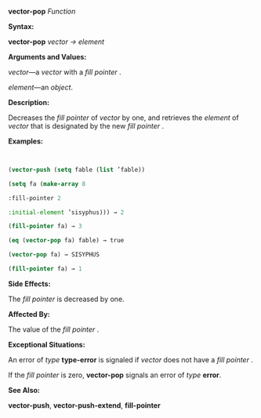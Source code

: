 **vector-pop** *Function* 



**Syntax:** 



**vector-pop** *vector → element* 



**Arguments and Values:** 



*vector*—a *vector* with a *fill pointer* . 



*element*—an *object*. 



**Description:** 



Decreases the *fill pointer* of *vector* by one, and retrieves the *element* of *vector* that is designated by the new *fill pointer* . 



**Examples:**
```lisp
 

(vector-push (setq fable (list ’fable)) 

(setq fa (make-array 8 

:fill-pointer 2 

:initial-element ’sisyphus))) → 2 

(fill-pointer fa) → 3 

(eq (vector-pop fa) fable) → true 

(vector-pop fa) → SISYPHUS 

(fill-pointer fa) → 1 


```
**Side Effects:** 



The *fill pointer* is decreased by one. 



**Affected By:** 



The value of the *fill pointer* . 







 



 



**Exceptional Situations:** 



An error of *type* **type-error** is signaled if *vector* does not have a *fill pointer* . 



If the *fill pointer* is zero, **vector-pop** signals an error of *type* **error**. 



**See Also:** 



**vector-push**, **vector-push-extend**, **fill-pointer** 




